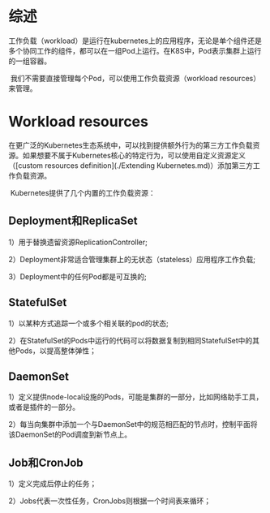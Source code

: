 # 综述

​	工作负载（workload）是运行在kubernetes上的应用程序，无论是单个组件还是多个协同工作的组件，都可以在一组Pod上运行。在K8S中，Pod表示集群上运行的一组容器。

​	我们不需要直接管理每个Pod，可以使用工作负载资源（workload resources）来管理。



# Workload resources

​	在更广泛的Kubernetes生态系统中，可以找到提供额外行为的第三方工作负载资源。如果想要不属于Kubernetes核心的特定行为，可以使用自定义资源定义（[custom resources definition](./Extending Kubernetes.md)）添加第三方工作负载资源。

​	Kubernetes提供了几个内置的工作负载资源：

## Deployment和ReplicaSet

1）用于替换遗留资源ReplicationController;

2）Deployment非常适合管理集群上的无状态（stateless）应用程序工作负载;

3）Deployment中的任何Pod都是可互换的;



## StatefulSet

1）以某种方式追踪一个或多个相关联的pod的状态;

2）在StatefulSet的Pods中运行的代码可以将数据复制到相同StatefulSet中的其他Pods，以提高整体弹性；





## DaemonSet

1）定义提供node-local设施的Pods，可能是集群的一部分，比如网络助手工具，或者是插件的一部分。

2）每当向集群中添加一个与DaemonSet中的规范相匹配的节点时，控制平面将该DaemonSet的Pod调度到新节点上。



## Job和CronJob

1）定义完成后停止的任务；

2）Jobs代表一次性任务，CronJobs则根据一个时间表来循环；


